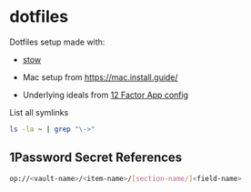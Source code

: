 # dotfiles

Dotfiles setup made with:
- [stow](https://www.gnu.org/software/stow/)

- Mac setup from https://mac.install.guide/

- Underlying ideals from [12 Factor App config](https://12factor.net/config)

List all symlinks

```bash
ls -la ~ | grep "\->"
```

## 1Password Secret References

```bash
op://<vault-name>/<item-name>/[section-name/]<field-name>
```